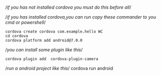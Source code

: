 /*if you has not installed cordova you must do this before all*/



/*if you has installed cordova,you can run copy these commander to you cmd or powershell*/

	cordova create cordova com.example.hello WC
	cd cordova
	cordova platform add android@7.0.0

/*you can install some plugin like this*/
	
	cordova plugin add  cordova-plugin-camera

/*run a android project like this*/
cordova run android